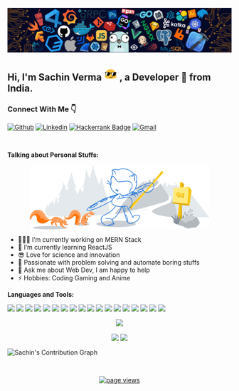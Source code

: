 <p align="center">
  <img alt="Header Image" src="https://raw.githubusercontent.com/0xdevsachin/0xdevsachin/main/img/top_image.png" />
</p>


<!--
**0xdevsachin/0xdevsachin** is a ✨ _special_ ✨ repository because its `README.md` (this file) appears on your GitHub profile.

Here are some ideas to get you started:

- 🔭 I’m currently working on ...
- 🌱 I’m currently learning ...
- 👯 I’m looking to collaborate on ...
- 🤔 I’m looking for help with ...
- 💬 Ask me about ...
- 📫 How to reach me: ...
- 😄 Pronouns: ...
- ⚡ Fun fact: ...
-->
<!-- Your title -->
## Hi, I'm Sachin Verma <img src="https://raw.githubusercontent.com/0xdevsachin/0xdevsachin/main/img/cool.gif" width="30px" height="30px"> , a Developer 🚀 from India.

<!-- Your badges
You can use the website to generate badges: https://shields.io/
-->
### Connect With Me 👇
[![Github](https://img.shields.io/badge/-Github-000?style=flat&logo=Github&logoColor=white)](https://github.com/0xdevsachin)
[![Linkedin](https://img.shields.io/badge/-LinkedIn-blue?style=flat&logo=Linkedin&logoColor=white)](https://www.linkedin.com/in/0xsachin/)
[![Hackerrank Badge](https://img.shields.io/badge/-Hackerrank-2EC866?style=flat-square&logo=HackerRank&logoColor=white&link=https://www.hackerrank.com/0xsachin)](https://www.hackerrank.com/0xsachin)
[![Gmail](https://img.shields.io/badge/-Gmail-c14438?style=flat&logo=Gmail&logoColor=white)](mailto:sachinverma00011@gmail.com)

&nbsp;

<!-- Talking about you -->
**Talking about Personal Stuffs:**

<p align="center">
<img width="80%" align="center" alt="Github" src="https://raw.githubusercontent.com/0xdevsachin/0xdevsachin/main/img/git-header.svg" />
</p>

- 👨🏽‍💻 I’m currently working on MERN Stack
- 🌱 I’m currently learning ReactJS
- 😎 Love for science and innovation
- 💓 Passionate with problem solving and automate boring stuffs
- 💬 Ask me about Web Dev, I am happy to help
- ⚡️ Hobbies: Coding Gaming and Anime


**Languages and Tools:** 

<!-- Your github readme stats
You can use this api: https://github.com/anuraghazra/github-readme-stats
-->
<p>
  <!-- Your languages and tools. Be careful with the alignment. 
  You can use this sites to get logos: https://www.vectorlogo.zone or https://simpleicons.org/
  -->
  <code><img width="10%" src="https://www.vectorlogo.zone/logos/python/python-ar21.svg"></code>
  <code><img width="10%" src="https://www.vectorlogo.zone/logos/php/php-horizontal.svg"></code>
  <code><img width="10%" src="https://www.vectorlogo.zone/logos/w3_html5/w3_html5-ar21.svg"></code>
  <code><img width="10%" src="https://www.vectorlogo.zone/logos/netlifyapp_watercss/netlifyapp_watercss-ar21.svg"></code>
  <code><img width="10%" src="https://www.vectorlogo.zone/logos/javascript/javascript-ar21.svg"></code>
  <code><img width="10%" src="https://www.vectorlogo.zone/logos/jquery/jquery-ar21.svg"></code>
  <code><img width="10%" src="https://www.vectorlogo.zone/logos/expressjs/expressjs-ar21.svg"></code>
  <code><img width="10%" src="https://www.vectorlogo.zone/logos/reactjs/reactjs-ar21.svg"></code>
  <code><img width="10%" src="https://www.vectorlogo.zone/logos/nodejs/nodejs-ar21.svg"></code>
  <code><img width="10%" src="https://www.vectorlogo.zone/logos/npmjs/npmjs-ar21.svg"></code>
  <code><img width="10%" src="https://www.vectorlogo.zone/logos/pocoo_flask/pocoo_flask-ar21.svg"></code>
  <code><img width="10%" src="https://www.vectorlogo.zone/logos/mysql/mysql-ar21.svg"></code>
  <code><img width="10%" src="https://www.vectorlogo.zone/logos/mongodb/mongodb-ar21.svg"></code>
  <code><img width="10%" src="https://www.vectorlogo.zone/logos/firebase/firebase-ar21.svg"></code>
  <code><img width="10%" src="https://www.vectorlogo.zone/logos/git-scm/git-scm-ar21.svg"></code>
  <code><img width="10%" src="https://www.vectorlogo.zone/logos/github/github-ar21.svg"></code>
  <code><img width="10%" src="https://www.vectorlogo.zone/logos/visualstudio_code/visualstudio_code-ar21.svg"></code>
  <code><img width="10%" src="https://www.vectorlogo.zone/logos/linux/linux-ar21.svg"></code>

</p>
<p align="center">
        <img height="137px" src="https://github-readme-streak-stats.herokuapp.com/?user=0xdevsachin&theme=algolia" />
    </p>
<p align="center">
  <img width="53.5%" src="https://github-readme-stats.vercel.app/api?username=0xdevsachin&theme=algolia&show_icons=true" />
  <img width="45%" src="https://github-readme-stats.vercel.app/api/top-langs/?username=0xdevsachin&layout=compact&theme=algolia" />
</p>

![Sachin's Contribution Graph](https://activity-graph.herokuapp.com/graph?username=0xdevsachin&bg_color=000033&color=FFFFFF&line=6498b0&point=FFFFFF&theme=rogue&area=true)

<br/>
    
<p align="center">
  <a href="https://github.com/0xdevsachin">
    <img src="https://komarev.com/ghpvc/?username=0xdevsachin" alt="page views" />
  </a>
</p>

